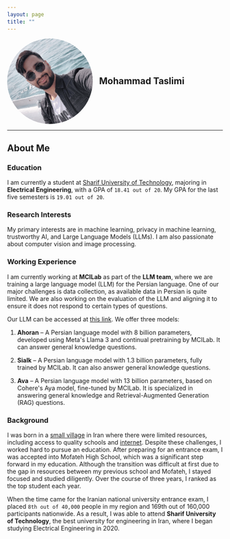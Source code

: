 ```yaml
---
layout: page
title: ""
---
```


<div style="display: flex; align-items: center;">
  <img src="assets/images/me.png" alt="My Picture" style="width: 200px; height: auto; border-radius: 50%; margin-right: 15px;">
  <h2 style="margin: 0;">Mohammad Taslimi</h2>
</div>

<hr>

## About Me

### Education

I am currently a student at [Sharif University of Technology](https://en.sharif.ir/), majoring in **Electrical Engineering**, with a GPA of `18.41 out of 20`. My GPA for the last five semesters is `19.01 out of 20`.

### Research Interests

My primary interests are in machine learning, privacy in machine learning, trustworthy AI, and Large Language Models (LLMs). I am also passionate about computer vision and image processing.

### Working Experience

I am currently working at **MCILab** as part of the **LLM team**, where we are training a large language model (LLM) for the Persian language. One of our major challenges is data collection, as available data in Persian is quite limited. We are also working on the evaluation of the LLM and aligning it to ensure it does not respond to certain types of questions.

Our LLM can be accessed at [this link](https://llm.mcinext.org/). We offer three models:

1. **Ahoran** – A Persian language model with 8 billion parameters, developed using Meta's Llama 3 and continual pretraining by MCILab. It can answer general knowledge questions.
2. **Sialk** – A Persian language model with 1.3 billion parameters, fully trained by MCILab. It can also answer general knowledge questions.

3. **Ava** – A Persian language model with 13 billion parameters, based on Cohere's Aya model, fine-tuned by MCILab. It is specialized in answering general knowledge and Retrieval-Augmented Generation (RAG) questions.

### Background

I was born in a [small village](https://maps.app.goo.gl/YhUNTv7QLVnVc4VKA) in Iran where there were limited resources, including access to quality schools and [internet](https://shorturl.at/ZfO0h). Despite these challenges, I worked hard to pursue an education. After preparing for an entrance exam, I was accepted into Mofateh High School, which was a significant step forward in my education. Although the transition was difficult at first due to the gap in resources between my previous school and Mofateh, I stayed focused and studied diligently. Over the course of three years, I ranked as the top student each year.

When the time came for the Iranian national university entrance exam, I placed `8th out of 40,000` people in my region and 169th out of 160,000 participants nationwide. As a result, I was able to attend **Sharif University of Technology**, the best university for engineering in Iran, where I began studying Electrical Engineering in 2020.
